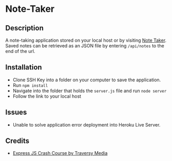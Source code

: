 # Note-Taker

## Description
A note-taking application stored on your local host or by visiting [Note Taker](https://aukpnotetaker.herokuapp.com/). Saved notes can be retrieved as an JSON file by entering `/api/notes` to the end of the url.

## Installation
* Clone SSH Key into a folder on your computer to save the application.
* Run `npm install`
* Navigate into the folder that holds the `server.js` file and run `node server`
* Follow the link to your local host

## Issues
* Unable to solve application error deployment into Heroku Live Server.

## Credits
* [Express JS Crash Course by Traversy Media](https://www.youtube.com/watch?v=L72fhGm1tfE)
